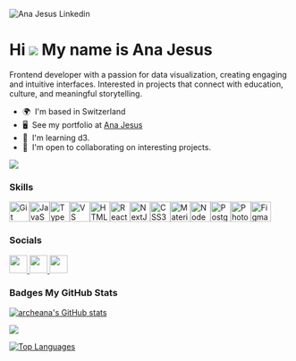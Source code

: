 ![Ana Jesus Linkedin](https://github.com/archeana/archeana/assets/2192305/b53f9af3-6b22-42dd-9d44-6c94ae87486b)

Hi ![](https://user-images.githubusercontent.com/18350557/176309783-0785949b-9127-417c-8b55-ab5a4333674e.gif)
My name is Ana Jesus 
=================================================================================================================================

Frontend developer with a passion for data visualization, creating engaging and intuitive interfaces. Interested in projects that connect with education, culture, and meaningful storytelling.

*   🌍  I'm based in Switzerland
*   🖥️  See my portfolio at [Ana Jesus](https://anajesus.vercel.app/)
*   🧠  I'm learning d3.
*   🤝  I'm open to collaborating on interesting projects.

<a href="https://www.github.com/archeana" target="_blank" rel="noreferrer"><img
src="https://img.shields.io/github/followers/archeana?logo=github&style=for-the-badge&color=facc15&labelColor=7f1d1d" /></a>
  
### Skills 
<p align="left">
<a href="https://git-scm.com/" target="_blank" rel="noreferrer"><img src="https://raw.githubusercontent.com/danielcranney/readme-generator/main/public/icons/skills/git-colored.svg" width="36" height="36" alt="Git" /></a><a href="https://developer.mozilla.org/en-US/docs/Web/JavaScript" target="_blank" rel="noreferrer"><img src="https://raw.githubusercontent.com/danielcranney/readme-generator/main/public/icons/skills/javascript-colored.svg" width="36" height="36" alt="JavaScript" /></a><a href="https://www.typescriptlang.org/" target="_blank" rel="noreferrer"><img src="https://raw.githubusercontent.com/danielcranney/readme-generator/main/public/icons/skills/typescript-colored.svg" width="36" height="36" alt="TypeScript" /></a><a href="https://code.visualstudio.com/" target="_blank" rel="noreferrer"><img src="https://raw.githubusercontent.com/danielcranney/readme-generator/main/public/icons/skills/visualstudiocode.svg" width="36" height="36" alt="VS Code" /></a><a href="https://developer.mozilla.org/en-US/docs/Glossary/HTML5" target="_blank" rel="noreferrer"><img src="https://raw.githubusercontent.com/danielcranney/readme-generator/main/public/icons/skills/html5-colored.svg" width="36" height="36" alt="HTML5" /></a><a href="https://reactjs.org/" target="_blank" rel="noreferrer"><img src="https://raw.githubusercontent.com/danielcranney/readme-generator/main/public/icons/skills/react-colored.svg" width="36" height="36" alt="React" /></a><a href="https://nextjs.org/docs" target="_blank" rel="noreferrer"><img src="https://raw.githubusercontent.com/danielcranney/readme-generator/main/public/icons/skills/nextjs-colored.svg" width="36" height="36" alt="NextJs" /></a><a href="https://www.w3.org/TR/CSS/#css" target="_blank" rel="noreferrer"><img src="https://raw.githubusercontent.com/danielcranney/readme-generator/main/public/icons/skills/css3-colored.svg" width="36" height="36" alt="CSS3" /></a><a href="https://mui.com/" target="_blank" rel="noreferrer"><img src="https://raw.githubusercontent.com/danielcranney/readme-generator/main/public/icons/skills/materialui-colored.svg" width="36" height="36" alt="Material UI" /></a><a href="https://nodejs.org/en/" target="_blank" rel="noreferrer"><img src="https://raw.githubusercontent.com/danielcranney/readme-generator/main/public/icons/skills/nodejs-colored.svg" width="36" height="36" alt="NodeJS" /></a><a href="https://www.postgresql.org/" target="_blank" rel="noreferrer"><img src="https://raw.githubusercontent.com/danielcranney/readme-generator/main/public/icons/skills/postgresql-colored.svg" width="36" height="36" alt="PostgreSQL" /></a><a href="https://www.adobe.com/uk/products/photoshop.html" target="_blank" rel="noreferrer"><img src="https://raw.githubusercontent.com/danielcranney/readme-generator/main/public/icons/skills/photoshop-colored.svg" width="36" height="36" alt="Photoshop" /></a><a href="https://www.figma.com/" target="_blank" rel="noreferrer"><img src="https://raw.githubusercontent.com/danielcranney/readme-generator/main/public/icons/skills/figma-colored.svg" width="36" height="36" alt="Figma" /></a>
</p>


### Socials    
<p align="left"> <a href="https://www.github.com/archeana" target="_blank" rel="noreferrer"> <picture> <source media="(prefers-color-scheme: dark)" srcset="https://raw.githubusercontent.com/danielcranney/readme-generator/main/public/icons/socials/github-dark.svg" /> <source media="(prefers-color-scheme: light)" srcset="https://raw.githubusercontent.com/danielcranney/readme-generator/main/public/icons/socials/github.svg" /> <img src="https://raw.githubusercontent.com/danielcranney/readme-generator/main/public/icons/socials/github.svg" width="32" height="32" /> </picture> </a> <a href="https://www.linkedin.com/in/ana-jesus-1644374a/" target="_blank" rel="noreferrer"> <picture> <source media="(prefers-color-scheme: dark)" srcset="https://raw.githubusercontent.com/danielcranney/readme-generator/main/public/icons/socials/linkedin-dark.svg" /> <source media="(prefers-color-scheme: light)" srcset="https://raw.githubusercontent.com/danielcranney/readme-generator/main/public/icons/socials/linkedin.svg" /> <img src="https://raw.githubusercontent.com/danielcranney/readme-generator/main/public/icons/socials/linkedin.svg" width="32" height="32" /> </picture> </a> <a href="http://www.medium.com/@anajesus12" target="_blank" rel="noreferrer"> <picture> <source media="(prefers-color-scheme: dark)" srcset="https://raw.githubusercontent.com/danielcranney/readme-generator/main/public/icons/socials/medium-dark.svg" /> <source media="(prefers-color-scheme: light)" srcset="https://raw.githubusercontent.com/danielcranney/readme-generator/main/public/icons/socials/medium.svg" /> <img src="https://raw.githubusercontent.com/danielcranney/readme-generator/main/public/icons/socials/medium.svg" width="32" height="32" /> </picture> </a></p>
                      
### Badges <b>My GitHub Stats</b>
<a href="http://www.github.com/archeana"><img src="https://github-readme-stats.vercel.app/api?username=archeana&show_icons=true&hide=&count_private=true&title_color=facc15&text_color=ffffff&icon_color=facc15&bg_color=7f1d1d&hide_border=true&show_icons=true" alt="archeana's GitHub stats" /></a>

<a href="http://www.github.com/archeana"><img src="https://github-readme-streak-stats.herokuapp.com/?user=archeana&stroke=ffffff&background=7f1d1d&ring=facc15&fire=facc15&currStreakNum=ffffff&currStreakLabel=facc15&sideNums=ffffff&sideLabels=ffffff&dates=ffffff&hide_border=true" /></a>

<!--<a href="http://www.github.com/archeana">
  <img src="https://github-readme-activity-graph.vercel.app/graph?username=archeana&bg_color=7f1d1d&color=ffffff&line=facc15&point=facc15&area_color=7f1d1d&area=true&hide_border=true&custom_title=GitHub%20Commits%20Graph" alt="GitHub Commits Graph" />
</a> -->

<a href="https://github.com/archeana" align="left">
  <img src="https://github-readme-stats.vercel.app/api/top-langs/?username=archeana&langs_count=6&count_private=true&title_color=facc15&text_color=ffffff&icon_color=facc15&bg_color=7f1d1d&hide_border=true&locale=en&custom_title=Top%20Languages&layout=compact&hide=html,css,jupyter%20notebook" alt="Top Languages" />
</a>


